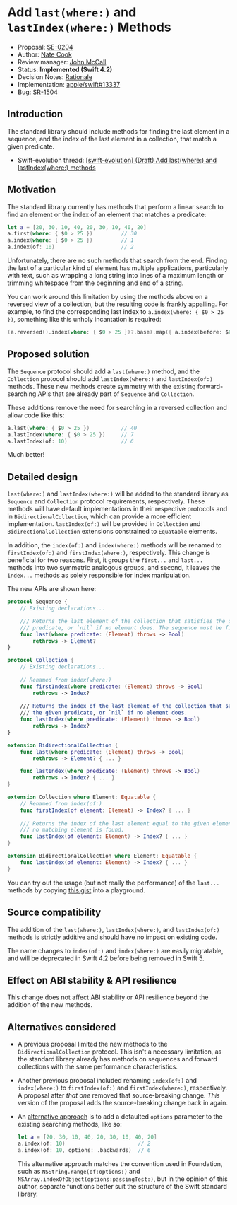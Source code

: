 # Add `last(where:)` and `lastIndex(where:)` Methods

* Proposal: [SE-0204](0204-add-last-methods.md)
* Author: [Nate Cook](https://github.com/natecook1000)
* Review manager: [John McCall](https://github.com/rjmccall)
* Status: **Implemented (Swift 4.2)**
* Decision Notes: [Rationale](https://forums.swift.org/t/se-0204-add-last-where-and-lastindex-where-methods-rename-index-of-and-index-where-methods/11486/21)
* Implementation: [apple/swift#13337](https://github.com/apple/swift/pull/13337)
* Bug: [SR-1504](https://bugs.swift.org/browse/SR-1504)

## Introduction

The standard library should include methods for finding the last element in a sequence, and the index of the last element in a collection, that match a given predicate.

* Swift-evolution thread: [\[swift-evolution\] (Draft) Add last(where:) and lastIndex(where:) methods](https://forums.swift.org/t/draft-add-last-where-and-lastindex-where-methods/7131)

## Motivation

The standard library currently has methods that perform a linear search to find an element or the index of an element that matches a predicate:

```swift
let a = [20, 30, 10, 40, 20, 30, 10, 40, 20]
a.first(where: { $0 > 25 })         // 30
a.index(where: { $0 > 25 })         // 1
a.index(of: 10)                     // 2
```

Unfortunately, there are no such methods that search from the end. Finding the last of a particular kind of element has multiple applications, particularly with text, such as wrapping a long string into lines of a maximum length or trimming whitespace from the beginning and end of a string.

You can work around this limitation by using the methods above on a reversed view of a collection, but the resulting code is frankly appalling. For example, to find the corresponding last index to `a.index(where: { $0 > 25 })`, something like this unholy incantation is required:

```swift
(a.reversed().index(where: { $0 > 25 })?.base).map({ a.index(before: $0) })
```

## Proposed solution

The `Sequence` protocol should add a `last(where:)` method, and the `Collection` protocol should add `lastIndex(where:)` and `lastIndex(of:)` methods. These new methods create symmetry with the existing forward-searching APIs that are already part of `Sequence` and `Collection`.

These additions remove the need for searching in a reversed collection and allow code like this:

```swift
a.last(where: { $0 > 25 })          // 40
a.lastIndex(where: { $0 > 25 })     // 7
a.lastIndex(of: 10)                 // 6
```

Much better!

## Detailed design

`last(where:)` and `lastIndex(where:)` will be added to the standard library as `Sequence` and `Collection` protocol requirements, respectively. These methods will have default implementations in their respective protocols and in `BidirectionalCollection`, which can provide a more efficient implementation. `lastIndex(of:)` will be provided in `Collection` and `BidirectionalCollection` extensions constrained to `Equatable` elements. 

In addition, the `index(of:)` and `index(where:)` methods will be renamed to `firstIndex(of:)` and `firstIndex(where:)`, respectively. This change is beneficial for two reasons. First, it groups the `first...` and `last...` methods into two symmetric analogous groups, and second, it leaves the `index...` methods as solely responsible for index manipulation.

The new APIs are shown here:

```swift
protocol Sequence {
    // Existing declarations...

    /// Returns the last element of the collection that satisfies the given
    /// predicate, or `nil` if no element does. The sequence must be finite.
    func last(where predicate: (Element) throws -> Bool) 
        rethrows -> Element?
}

protocol Collection {
    // Existing declarations...
    
    // Renamed from index(where:)
    func firstIndex(where predicate: (Element) throws -> Bool) 
        rethrows -> Index?
    
    /// Returns the index of the last element of the collection that satisfies 
    /// the given predicate, or `nil` if no element does.
    func lastIndex(where predicate: (Element) throws -> Bool) 
        rethrows -> Index? 
}

extension BidirectionalCollection {
    func last(where predicate: (Element) throws -> Bool) 
        rethrows -> Element? { ... }

    func lastIndex(where predicate: (Element) throws -> Bool) 
        rethrows -> Index? { ... }
}

extension Collection where Element: Equatable {
    // Renamed from index(of:)
    func firstIndex(of element: Element) -> Index? { ... }
    
    /// Returns the index of the last element equal to the given element, or 
    /// no matching element is found.
    func lastIndex(of element: Element) -> Index? { ... }
}

extension BidirectionalCollection where Element: Equatable {
    func lastIndex(of element: Element) -> Index? { ... }
}
```

You can try out the usage (but not really the performance) of the `last...` methods by copying [this gist](https://gist.github.com/natecook1000/45c3df2aa5f84a834063329a478c7972) into a playground.

## Source compatibility

The addition of the `last(where:)`, `lastIndex(where:)`, and `lastIndex(of:)` methods is strictly additive and should have no impact on existing code.

The name changes to `index(of:)` and `index(where:)` are easily migratable, and will be deprecated in Swift 4.2 before being removed in Swift 5.

## Effect on ABI stability & API resilience

This change does not affect ABI stability or API resilience beyond the addition of the new methods.

## Alternatives considered

- A previous proposal limited the new methods to the `BidirectionalCollection` protocol. This isn't a necessary limitation, as the standard library already has methods on sequences and forward collections with the same performance characteristics.

- Another previous proposal included renaming `index(of:)` and `index(where:)` to `firstIndex(of:)` and `firstIndex(where:)`, respectively. A proposal after *that one* removed that source-breaking change. *This* version of the proposal adds the source-breaking change back in again.

- An [alternative approach](https://github.com/apple/swift-evolution/pull/773#issuecomment-351148673) is to add a defaulted `options` parameter to the existing searching methods, like so:

    ```swift
    let a = [20, 30, 10, 40, 20, 30, 10, 40, 20]
    a.index(of: 10)                       // 2
    a.index(of: 10, options: .backwards)  // 6
    ```

  This alternative approach matches the convention used in Foundation, such as  `NSString.range(of:options:)` and `NSArray.indexOfObject(options:passingTest:)`, but in the opinion of this author, separate functions better suit the structure of the Swift standard library.

